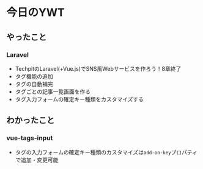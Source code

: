 # 今日のYWT

## やったこと

### Laravel

- TechpitのLaravel(+Vue.js)でSNS風Webサービスを作ろう！8章終了
- タグ機能の追加
- タグの自動補完
- タグごとの記事一覧画面を作る
- タグ入力フォームの確定キー種類をカスタマイズする

## わかったこと

### vue-tags-input

- タグの入力フォームの確定キー種類のカスタマイズは`add-on-key`プロパティで追加・変更可能
